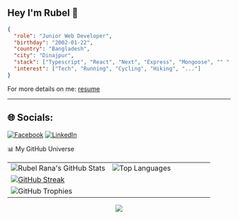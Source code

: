## Hey I'm Rubel 👋

```json
{
  "role": "Junior Web Developer",
  "birthday": "2002-01-22",
  "country": "Bangladesh",
  "city": "Dinajpur",
  "stack": ["Typescript", "React", "Next", "Express", "Mongoose", "" "..."],
  "interest": ["Tech", "Running", "Cycling", "Hiking", "..."]
}
```
For more details on me: [resume](https://drive.google.com/file/d/17n_VFkJy0h4dY9RIv-nqh2MvXJfCnIT3/view?usp=sharing)
 
---

## 🌐 Socials:
[![Facebook](https://img.shields.io/badge/Facebook-%231877F2.svg?logo=Facebook&logoColor=white)](https://facebook.com/https://www.facebook.com/rubel400310) [![LinkedIn](https://img.shields.io/badge/LinkedIn-%230077B5.svg?logo=linkedin&logoColor=white)](https://linkedin.com/in/www.linkedin.com/in/rubelrana123) 

📊 My GitHub Universe
<div align="center">
<table width="95%">
<tr>
<td width="50%">
<img src="https://github-readme-stats-sigma-five.vercel.app/api?username=rubelrana123&show_icons=true&theme=radical&hide_border=true&bg_color=0D1117&title_color=00BFFF&icon_color=00BFFF&text_color=FFF&rank_icon=github&count_private=true&include_all_commits=true&cache_seconds=60" alt="Rubel Rana's GitHub Stats" />
</td>
<td width="50%">
<img src="https://github-readme-stats-sigma-five.vercel.app/api/top-langs/?username=rubelrana123&layout=compact&theme=radical&hide_border=true&bg_color=0D1117&title_color=00BFFF&text_color=FFF&langs_count=8&cache_seconds=60" alt="Top Languages" />
</td>
</tr>
<tr>
<td colspan="2">
<a href="https://github.com/mehefujali">
<img src="https://github-readme-streak-stats.herokuapp.com/?user=rubelrana123&theme=radical&hide_border=true&background=0D1117&stroke=00BFFF&ring=00BFFF&fire=00BFFF&currStreakNum=FFF&sideNums=FFF&currStreakLabel=FFF&sideLabels=FFF&dates=FFF" alt="GitHub Streak" />
</a>
</td>
</tr>
<tr>
<td colspan="2">
<img src="https://github-profile-trophy.vercel.app/?username=rubelrana123&theme=radical&no-frame=true&no-bg=true&margin-w=4&margin-h=4&row=1&column=7&rank=-C" alt="GitHub Trophies" />
</td>
</tr>
</table>
</div>

<div align="center">
<img src="https://github-readme-activity-graph.vercel.app/graph?username=rubelrana123&bg_color=0d1117&color=ffffff&line=ff00bb&point=ffffff&area=true&hide_border=true"  />
</div>
 

 
